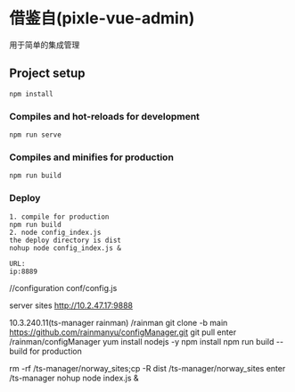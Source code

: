 # 借鉴自(pixle-vue-admin)

用于简单的集成管理


## Project setup
```
npm install
```

### Compiles and hot-reloads for development
```
npm run serve
```

### Compiles and minifies for production
```
npm run build
```



### Deploy
```
1. compile for production
npm run build
2. node config_index.js
the deploy directory is dist
nohup node config_index.js &

URL:
ip:8889
```

//configuration
conf/config.js

server sites
http://10.2.47.17:9888


10.3.240.11(ts-manager rainman)
/rainman
git clone -b main https://github.com/rainmanyu/configManager.git
git pull
enter /rainman/configManager
yum install nodejs -y
npm install
npm run build
-- build for production

[//]: # (nohup node config_index.js &)
rm -rf /ts-manager/norway_sites;cp -R dist /ts-manager/norway_sites
enter /ts-manager
nohup node index.js &



